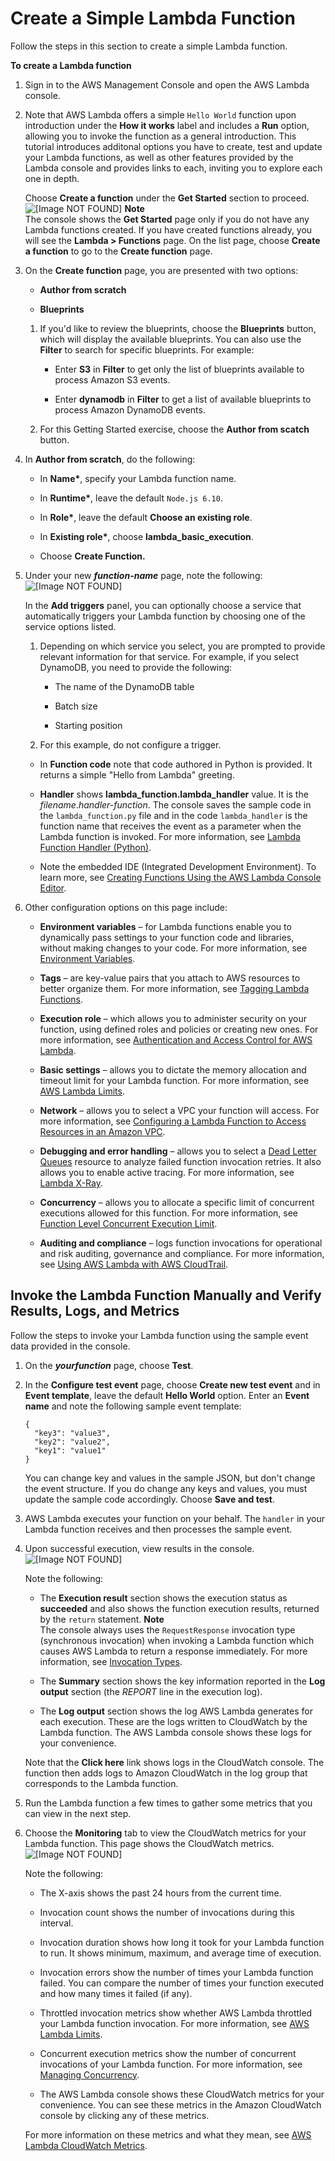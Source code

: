 # Create a Simple Lambda Function<a name="get-started-create-function"></a>

Follow the steps in this section to create a simple Lambda function\.

**To create a Lambda function**

1. Sign in to the AWS Management Console and open the AWS Lambda console\.

1. Note that AWS Lambda offers a simple `Hello World` function upon introduction under the **How it works** label and includes a **Run** option, allowing you to invoke the function as a general introduction\. This tutorial introduces additonal options you have to create, test and update your Lambda functions, as well as other features provided by the Lambda console and provides links to each, inviting you to explore each one in depth\. 

   Choose **Create a function** under the **Get Started** section to proceed\.  
![\[Image NOT FOUND\]](http://docs.aws.amazon.com/lambda/latest/dg/images/gs-1-10.png)
**Note**  
The console shows the **Get Started** page only if you do not have any Lambda functions created\. If you have created functions already, you will see the **Lambda > Functions** page\. On the list page, choose **Create a function** to go to the **Create function** page\. 

1. On the **Create function** page, you are presented with two options: 

   + **Author from scratch**

   + **Blueprints**

   1. If you'd like to review the blueprints, choose the **Blueprints** button, which will display the available blueprints\. You can also use the **Filter** to search for specific blueprints\. For example: 

      + Enter **S3** in **Filter** to get only the list of blueprints available to process Amazon S3 events\.

      + Enter **dynamodb** in **Filter** to get a list of available blueprints to process Amazon DynamoDB events\.

   1. For this Getting Started exercise, choose the **Author from scatch** button\.

1. In **Author from scratch**, do the following:

   + In **Name\***, specify your Lambda function name\.

   + In **Runtime\***, leave the default `Node.js 6.10`\.

   + In **Role\***, leave the default **Choose an existing role**\.

   + In **Existing role\***, choose **lambda\_basic\_execution**\.

   + Choose **Create Function\.**

1. Under your new ***function\-name*** page, note the following:   
![\[Image NOT FOUND\]](http://docs.aws.amazon.com/lambda/latest/dg/images/new_console1.png)

   In the **Add triggers** panel, you can optionally choose a service that automatically triggers your Lambda function by choosing one of the service options listed\.

   1. Depending on which service you select, you are prompted to provide relevant information for that service\. For example, if you select DynamoDB, you need to provide the following: 

      + The name of the DynamoDB table

      + Batch size

      + Starting position

   1. For this example, do not configure a trigger\.

   + In **Function code** note that code authored in Python is provided\. It returns a simple "Hello from Lambda" greeting\.

   + **Handler** shows **lambda\_function\.lambda\_handler** value\. It is the *filename*\.*handler\-function*\. The console saves the sample code in the `lambda_function.py` file and in the code `lambda_handler` is the function name that receives the event as a parameter when the Lambda function is invoked\. For more information, see [Lambda Function Handler \(Python\)](python-programming-model-handler-types.md)\.

   + Note the embedded IDE \(Integrated Development Environment\)\. To learn more, see [Creating Functions Using the AWS Lambda Console Editor](code-editor.md)\.

1. Other configuration options on this page include:

   + **Environment variables** – for Lambda functions enable you to dynamically pass settings to your function code and libraries, without making changes to your code\. For more information, see [Environment Variables](env_variables.md)\.

   + **Tags** – are key\-value pairs that you attach to AWS resources to better organize them\. For more information, see [Tagging Lambda Functions](tagging.md)\.

   + **Execution role** – which allows you to administer security on your function, using defined roles and policies or creating new ones\. For more information, see [Authentication and Access Control for AWS Lambda](lambda-auth-and-access-control.md)\.

   + **Basic settings** – allows you to dictate the memory allocation and timeout limit for your Lambda function\. For more information, see [AWS Lambda Limits](limits.md#limits-list)\.

   + **Network** – allows you to select a VPC your function will access\. For more information, see [Configuring a Lambda Function to Access Resources in an Amazon VPC](vpc.md)\.

   + **Debugging and error handling** – allows you to select a [Dead Letter Queues](dlq.md) resource to analyze failed function invocation retries\. It also allows you to enable active tracing\. For more information, see [Lambda X\-Ray](lambda-x-ray.md)\. 

   + **Concurrency** – allows you to allocate a specific limit of concurrent executions allowed for this function\. For more information, see [Function Level Concurrent Execution Limit](concurrent-executions.md#per-function-concurrency)\. 

   + **Auditing and compliance** – logs function invocations for operational and risk auditing, governance and compliance\. For more information, see [Using AWS Lambda with AWS CloudTrail](with-cloudtrail.md)\. 

## Invoke the Lambda Function Manually and Verify Results, Logs, and Metrics<a name="get-started-invoke-manually"></a>

Follow the steps to invoke your Lambda function using the sample event data provided in the console\.

1. On the ***yourfunction*** page, choose **Test**\.

1. In the **Configure test event** page, choose **Create new test event** and in **Event template**, leave the default **Hello World** option\. Enter an **Event name** and note the following sample event template:

   ```
   {
     "key3": "value3",
     "key2": "value2",
     "key1": "value1"
   }
   ```

   You can change key and values in the sample JSON, but don't change the event structure\. If you do change any keys and values, you must update the sample code accordingly\. Choose **Save and test**\.

1. AWS Lambda executes your function on your behalf\. The `handler` in your Lambda function receives and then processes the sample event\.

1. Upon successful execution, view results in the console\.   
![\[Image NOT FOUND\]](http://docs.aws.amazon.com/lambda/latest/dg/images/getting-started-v2-execution-result.png)

   Note the following:

   + The **Execution result** section shows the execution status as **succeeded** and also shows the function execution results, returned by the `return` statement\.
**Note**  
The console always uses the `RequestResponse` invocation type \(synchronous invocation\) when invoking a Lambda function which causes AWS Lambda to return a response immediately\. For more information, see [Invocation Types](java-invocation-options.md)\.

   + The **Summary** section shows the key information reported in the **Log output** section \(the *REPORT* line in the execution log\)\.

   + The **Log output** section shows the log AWS Lambda generates for each execution\. These are the logs written to CloudWatch by the Lambda function\. The AWS Lambda console shows these logs for your convenience\.

   Note that the **Click here** link shows logs in the CloudWatch console\. The function then adds logs to Amazon CloudWatch in the log group that corresponds to the Lambda function\.

1. Run the Lambda function a few times to gather some metrics that you can view in the next step\.

1. Choose the **Monitoring** tab to view the CloudWatch metrics for your Lambda function\. This page shows the CloudWatch metrics\.  
![\[Image NOT FOUND\]](http://docs.aws.amazon.com/lambda/latest/dg/images/getting-started-v2-execution-metrics.png)

   Note the following:

   + The X\-axis shows the past 24 hours from the current time\.

   + Invocation count shows the number of invocations during this interval\.

   + Invocation duration shows how long it took for your Lambda function to run\. It shows minimum, maximum, and average time of execution\.

   + Invocation errors show the number of times your Lambda function failed\. You can compare the number of times your function executed and how many times it failed \(if any\)\.

   + Throttled invocation metrics show whether AWS Lambda throttled your Lambda function invocation\. For more information, see [AWS Lambda Limits](limits.md#limits-list)\.

   + Concurrent execution metrics show the number of concurrent invocations of your Lambda function\. For more information, see [Managing Concurrency](concurrent-executions.md)\.

   + The AWS Lambda console shows these CloudWatch metrics for your convenience\. You can see these metrics in the Amazon CloudWatch console by clicking any of these metrics\.

   For more information on these metrics and what they mean, see [AWS Lambda CloudWatch Metrics](monitoring-functions-metrics.md#lambda-cloudwatch-metrics)\.